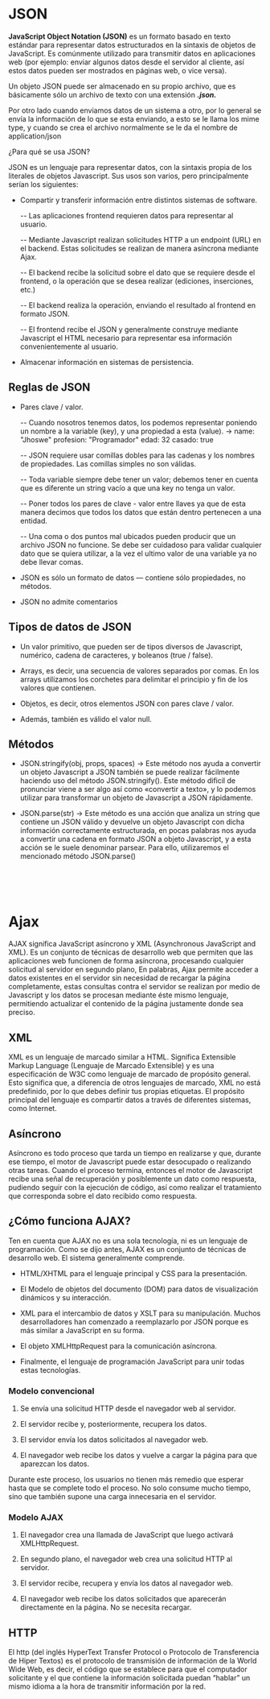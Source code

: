 # JSON

**JavaScript Object Notation (JSON)** es un formato basado en texto estándar para representar datos estructurados en la sintaxis de objetos de JavaScript. Es comúnmente utilizado para transmitir datos en aplicaciones web (por ejemplo: enviar algunos datos desde el servidor al cliente, así estos datos pueden ser mostrados en páginas web, o vice versa).

Un objeto JSON puede ser almacenado en su propio archivo, que es básicamente sólo un archivo de texto con una extensión ***.json.***

Por otro lado cuando enviamos datos de un sistema a otro, por lo general se envía la información de lo que se esta enviando, a esto se le llama los mime type, y cuando se crea el archivo normalmente se le da el nombre de application/json

¿Para qué se usa JSON?

JSON es un lenguaje para representar datos, con la sintaxis propia de los literales de objetos Javascript. Sus usos son varios, pero principalmente serían los siguientes:

- Compartir y transferir información entre distintos sistemas de software.

  -- Las aplicaciones frontend requieren datos para representar al usuario.

  -- Mediante Javascript realizan solicitudes HTTP a un endpoint (URL) en el backend. Estas solicitudes se realizan de manera asíncrona mediante Ajax.

  -- El backend recibe la solicitud sobre el dato que se requiere desde el frontend, o la operación que se desea realizar (ediciones, inserciones, etc.)

  -- El backend realiza la operación, enviando el resultado al frontend en formato JSON.

  -- El frontend recibe el JSON y generalmente construye mediante Javascript el HTML necesario para representar esa información convenientemente al usuario.

- Almacenar información en sistemas de persistencia.

## Reglas de JSON

  - Pares clave / valor.

    -- Cuando nosotros tenemos datos, los podemos representar poniendo un nombre a la variable (key), y una propiedad a esta (value). ->   name: "Jhoswe" profesion: "Programador" edad: 32 casado: true

    -- JSON requiere usar comillas dobles para las cadenas y los nombres de propiedades. Las comillas simples no son válidas.

    -- Toda variable siempre debe tener un valor; debemos tener en cuenta que es diferente un string vacío a que una key no tenga un valor.

    -- Poner todos los pares de clave - valor entre llaves ya que de esta manera decimos que todos los datos que están dentro pertenecen a una entidad.

    -- Una coma o dos puntos mal ubicados pueden producir que un archivo JSON no funcione. Se debe ser cuidadoso para validar cualquier dato que se quiera utilizar, a la vez el ultimo valor de una variable ya no debe llevar comas.
  
  - JSON es sólo un formato de datos — contiene sólo propiedades, no métodos.

  - JSON no admite comentarios

## Tipos de datos de JSON

 - Un valor primitivo, que pueden ser de tipos diversos de Javascript, numérico, cadena de caracteres, y boleanos (true / false).

 -  Arrays, es decir, una secuencia de valores separados por comas. En los arrays utilizamos los corchetes para delimitar el principio y fin de los valores que contienen.

 - Objetos, es decir, otros elementos JSON con pares clave / valor.

 - Además, también es válido el valor null.

## Métodos

 - JSON.stringify(obj, props, spaces) -> Este método nos ayuda a convertir un objeto Javascript a JSON también se puede realizar fácilmente haciendo uso del método JSON.stringify().
Este método dificil de pronunciar viene a ser algo así  como «convertir a texto», y lo podemos utilizar para transformar un objeto de Javascript a JSON rápidamente.

- JSON.parse(str) -> Este método es una acción que analiza un string que contiene un JSON válido y devuelve un objeto Javascript con dicha información correctamente estructurada, en pocas palabras nos ayuda a convertir una cadena en formato JSON a objeto Javascript, y a esta acción se le suele denominar parsear.
Para ello, utilizaremos el mencionado método JSON.parse()

<br>
<br>
<br>

# Ajax

AJAX significa JavaScript asíncrono y XML (Asynchronous JavaScript and XML). Es un conjunto de técnicas de desarrollo web que permiten que las aplicaciones web funcionen de forma asíncrona, procesando cualquier solicitud al servidor en segundo plano, En palabras, Ajax permite acceder a datos existentes en el servidor sin necesidad de recargar la página completamente, estas consultas contra el servidor se realizan por medio de Javascript y los datos se procesan mediante éste mismo lenguaje, permitiendo actualizar el contenido de la página justamente donde sea preciso.

## XML

XML es un lenguaje de marcado similar a HTML. Significa Extensible Markup Language (Lenguaje de Marcado Extensible) y es una especificación de W3C como lenguaje de marcado de propósito general. Esto significa que, a diferencia de otros lenguajes de marcado, XML no está predefinido, por lo que debes definir tus propias etiquetas. El propósito principal del lenguaje es compartir datos a través de diferentes sistemas, como Internet.

## Asíncrono

Asíncrono es todo proceso que tarda un tiempo en realizarse y que, durante ese tiempo, el motor de Javascript puede estar desocupado o realizando otras tareas. Cuando el proceso termina, entonces el motor de Javascript recibe una señal de recuperación y posiblemente un dato como respuesta, pudiendo seguir con la ejecución de código, así como realizar el tratamiento que corresponda sobre el dato recibido como respuesta.

## ¿Cómo funciona AJAX?

Ten en cuenta que AJAX no es una sola tecnología, ni es un lenguaje de programación. Como se dijo antes, AJAX es un conjunto de técnicas de desarrollo web. El sistema generalmente comprende.

- HTML/XHTML para el lenguaje principal y CSS para la presentación.

- El Modelo de objetos del documento (DOM) para datos de visualización dinámicos y su interacción.

- XML para el intercambio de datos y XSLT para su manipulación. Muchos desarrolladores han comenzado a reemplazarlo por JSON porque es más similar a JavaScript en su forma.

- El objeto XMLHttpRequest para la comunicación asíncrona.

- Finalmente, el lenguaje de programación JavaScript para unir todas estas tecnologías.

### Modelo convencional 

1. Se envía una solicitud HTTP desde el navegador web al servidor.

2. El servidor recibe y, posteriormente, recupera los datos.

3. El servidor envía los datos solicitados al navegador web.

4. El navegador web recibe los datos y vuelve a cargar la página para que aparezcan los datos.

Durante este proceso, los usuarios no tienen más remedio que esperar hasta que se complete todo el proceso. No solo consume mucho tiempo, sino que también supone una carga innecesaria en el servidor.

### Modelo AJAX

1. El navegador crea una llamada de JavaScript que luego activará XMLHttpRequest.

2. En segundo plano, el navegador web crea una solicitud HTTP al servidor.

3. El servidor recibe, recupera y envía los datos al navegador web.

4. El navegador web recibe los datos solicitados que aparecerán directamente en la página. No se necesita recargar.

## HTTP

El http (del inglés HyperText Transfer Protocol o Protocolo de Transferencia de Hiper Textos) es el protocolo de transmisión de información de la World Wide Web, es decir, el código que se establece para que el computador solicitante y el que contiene la información solicitada puedan “hablar” un mismo idioma a la hora de transmitir información por la red.
